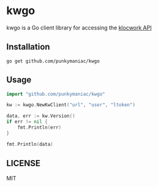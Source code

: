 # kwgo

kwgo is a Go client library for accessing the [klocwork API](https://docs.roguewave.com/en/klocwork/10-x/klocworkinsightwebapicookbook)


## Installation
```
go get github.com/punkymaniac/kwgo
```

## Usage
```go
import "github.com/punkymaniac/kwgo"

kw := kwgo.NewKwClient("url", "user", "ltoken")

data, err := kw.Version()
if err != nil {
    fmt.Println(err)
}

fmt.Println(data)
```

## LICENSE

MIT

